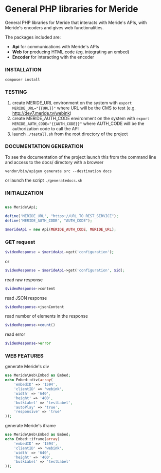 # General PHP libraries for Meride

General PHP libraries for Meride that interacts with Meride's APIs, with Meride's encoders and gives web functionalities.

The packages included are:

- **Api** for communications with Meride's APIs
- **Web** for producing HTML code (eg. integrating an embed)
- **Encoder** for interacting with the encoder


### INSTALLATION

`composer install`

### TESTING

1. create MERIDE_URL environment on the system with `export MERIDE_URL="{{URL}}"` where URL will be the CMS to test (e.g. http://dev7.meride.tv/webink)
2. create MERIDE_AUTH_CODE environment on the system with `export MERIDE_AUTH_CODE="{{AUTH_CODE}}"` where AUTH_CODE will be the authorization code to call the API
3. launch `./testall.sh` from the root directory of the project

### DOCUMENTATION GENERATION

To see the documentation of the project launch this from the command line and access to the docs/ directory with a browser

`vendor/bin/apigen generate src --destination docs`

or launch the script `./generatedocs.sh`

### INITIALIZATION

```php

use Meride\Api;

define('MERIDE_URL', "https://URL_TO_REST_SERVICE");
define('MERIDE_AUTH_CODE', "AUTH_CODE");

$merideApi = new Api(MERIDE_AUTH_CODE, MERIDE_URL);


```

### GET request

```php
$videoResponse = $merideApi->get('configuration');
```

or 

```php
$videoResponse = $merideApi->get('configuration', $id);
```

read raw response

```php
$videoResponse->content
```

read JSON response

```php
$videoResponse->jsonContent
```

read number of elements in the response

```php
$videoResponse->count()
```

read error

```php
$videoResponse->error
```

### WEB FEATURES

generate Meride's div

```php
use Meride\Web\Embed as Embed;
echo Embed::div(array(
    'embedID' => '1594',
    'clientID' => 'webink',
    'width' => '640',
    'height' => '400',
    'bulkLabel' => 'testLabel',
    'autoPlay' => 'true',
    'responsive' => 'true'
));

```

generate Meride's iframe

```php
use Meride\Web\Embed as Embed;
echo Embed::iframe(array(
    'embedID' => '1594',
    'clientID' => 'webink',
    'width' => '640',
    'height' => '400',
    'bulkLabel' => 'testLabel'
));

```
